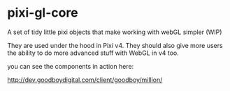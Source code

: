 # pixi-gl-core

A set of tidy little pixi objects that make working with webGL simpler (WIP)

They are used under the hood in Pixi v4. They should also give more users the ability to do more advanced stuff with WebGL in v4 too.

you can see the components in action here: 

http://dev.goodboydigital.com/client/goodboy/million/
